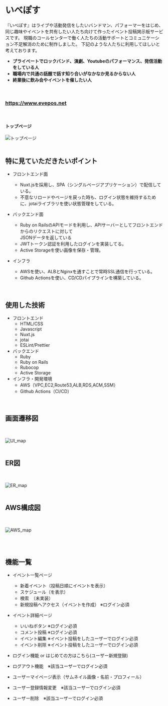 # いべぽす
『いべぽす』はライブや活動発信をしたいバンドマン、パフォーマーをはじめ、同じ趣味やイベントを共有したい人たち向けて作ったイベント投稿掲示板サービスです。
現職のコールセンターで働く人たちの活動サポートとコミュニケーション不足解消のために制作しました。
下記のような人たちに利用してほしいと考えております。</br>
- **プライベートでロックバンド、演劇、Youtubeのパフォーマンス、発信活動をしている人** 
- **職場内で共通の話題で話す知り合いがなかなか見るからない人**
- **終業後に飲み会やイベントを催したい人**
</br>


### https://www.evepos.net
<br>  

#### トップページ
![トップページ](/documents/topimage.jpg)  
<br>

## 特に見ていただきたいポイント
- フロントエンド面
  - Nuxt.jsを採用し、SPA（シングルページアプリケーション）で配信している。
  - 不意なリロードやページを戻った時も、ログイン状態を維持するために、jotaiライブラリを使い状態管理をしている。

- バックエンド面
  - Ruby on RailsのAPIモードを利用し、APIサーバーとしてフロントエンドからのリクエストに対して<br>JSONデータを返している
  - JWTトークン認証を利用したログインを実装してる。
  - Active Storageを使い画像を保存・管理。

- インフラ
  - AWSを使い、ALBとNginxを通すことで常時SSL通信を行っている。
  - Github Actionsを使い、CD/CDパイプラインを構築している。


<br>

## 使用した技術
* フロントエンド  
  * HTML/CSS
  * Javascript
  * Nuxt.js
  * jotai
  * ESLint/Prettier
* バックエンド  
  * Ruby
  * Ruby on Rails
  * Rubocop
  * Active Storage
* インフラ・開発環境  
  * AWS（VPC,EC2,Route53,ALB,RDS,ACM,SSM）
  * Github Actions（CI/CD）

<br>

## 画面遷移図

<br>

![UI_map]()  
<br>

## ER図

<br>

![ER_map](/documents/ER.png)  
<br>

## AWS構成図

<br>

![AWS_map](/documents/architecture.png)  
<br>

<br>

## 機能一覧
* イベント一覧ページ
    * 新着イベント（投稿日順にイベントを表示）
    * スケジュール（を表示）
    * 検索　（未実装）
    * 新規投稿へアクセス（イベントを作成） ※ログイン必須

* イベント詳細ページ
    * いいねボタン ※ログイン必須
    * コメント投稿 ※ログイン必須
    * イベント編集 ※イベント投稿をしたユーザーでログイン必須
    * イベント削除 ※イベント投稿をしたユーザーでログイン必須
    
* ログイン機能 or はじめての方はこちら(ユーザー新規登録)
* ログアウト機能　※該当ユーザーでログイン必須
* ユーザーマイページ表示（サムネイル画像・名前・プロフィール）
* ユーザー登録情報変更　※該当ユーザーでログイン必須
* ユーザー削除　※該当ユーザーでログイン必須


